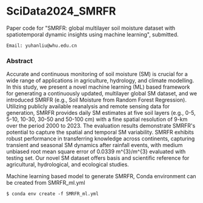 # SciData2024_SMRFR
Paper code for "SMRFR: global multilayer soil moisture dataset with spatiotemporal dynamic insights using machine learning", submitted.

```
Email: yuhanliu@whu.edu.cn
```
### Abstract
Accurate and continuous monitoring of soil moisture (SM) is crucial for a wide range of applications in agriculture, hydrology, and climate modelling. In this study, we present a novel machine learning (ML) based framework for generating a continuously updated, multilayer global SM dataset, and we introduced SMRFR (e.g., Soil Moisture from Random Forest Regression). Utilizing publicly available reanalysis and remote sensing data for generation, SMRFR provides daily SM estimates at five soil layers (e.g., 0-5, 5-10, 10-30, 30-50 and 50-100 cm) with a fine spatial resolution of 9-km over the period 2000 to 2023. The evaluation results demonstrate SMRFR's potential to capture the spatial and temporal SM variability. SMRFR exhibits robust performance in transferring knowledge across continents, capturing transient and seasonal SM dynamics after rainfall events, with medium unbiased root mean square error of 0.0339 m^{3}/m^{3} evaluated with testing set. Our novel SM dataset offers basis and scientific reference for agricultural, hydrological, and ecological studies.

Machine learning based model to generate SMRFR, Conda environment can be created from SMRFR_ml.yml
```
$ conda env create -f SMRFR_ml.yml
```
